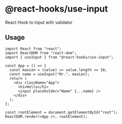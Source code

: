 # @react-hooks/use-input

React Hook to input with validator

## Usage

```
import React from "react";
import ReactDOM from "react-dom";
import { useInput } from "@react-hooks/use-input";

const App = () => {
  const maxLen = (value) => value.length <= 10;
  const name = useInput("Mr.", maxLen);
  return (
    <div className="App">
      <h1>Hello</h1>
      <input placeholder="Name" {...name} />
    </div>
  );
};

const rootElement = document.getElementById("root");
ReactDOM.render(<App />, rootElement);
```